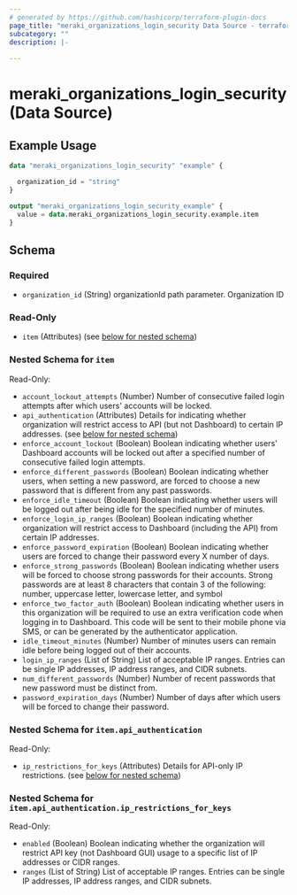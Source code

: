 ```yaml
---
# generated by https://github.com/hashicorp/terraform-plugin-docs
page_title: "meraki_organizations_login_security Data Source - terraform-provider-meraki"
subcategory: ""
description: |-
  
---
```


# meraki_organizations_login_security (Data Source)



## Example Usage

```terraform
data "meraki_organizations_login_security" "example" {

  organization_id = "string"
}

output "meraki_organizations_login_security_example" {
  value = data.meraki_organizations_login_security.example.item
}
```

<!-- schema generated by tfplugindocs -->
## Schema

### Required

- `organization_id` (String) organizationId path parameter. Organization ID

### Read-Only

- `item` (Attributes) (see [below for nested schema](#nestedatt--item))

<a id="nestedatt--item"></a>
### Nested Schema for `item`

Read-Only:

- `account_lockout_attempts` (Number) Number of consecutive failed login attempts after which users' accounts will be locked.
- `api_authentication` (Attributes) Details for indicating whether organization will restrict access to API (but not Dashboard) to certain IP addresses. (see [below for nested schema](#nestedatt--item--api_authentication))
- `enforce_account_lockout` (Boolean) Boolean indicating whether users' Dashboard accounts will be locked out after a specified number of consecutive failed login attempts.
- `enforce_different_passwords` (Boolean) Boolean indicating whether users, when setting a new password, are forced to choose a new password that is different from any past passwords.
- `enforce_idle_timeout` (Boolean) Boolean indicating whether users will be logged out after being idle for the specified number of minutes.
- `enforce_login_ip_ranges` (Boolean) Boolean indicating whether organization will restrict access to Dashboard (including the API) from certain IP addresses.
- `enforce_password_expiration` (Boolean) Boolean indicating whether users are forced to change their password every X number of days.
- `enforce_strong_passwords` (Boolean) Boolean indicating whether users will be forced to choose strong passwords for their accounts. Strong passwords are at least 8 characters that contain 3 of the following: number, uppercase letter, lowercase letter, and symbol
- `enforce_two_factor_auth` (Boolean) Boolean indicating whether users in this organization will be required to use an extra verification code when logging in to Dashboard. This code will be sent to their mobile phone via SMS, or can be generated by the authenticator application.
- `idle_timeout_minutes` (Number) Number of minutes users can remain idle before being logged out of their accounts.
- `login_ip_ranges` (List of String) List of acceptable IP ranges. Entries can be single IP addresses, IP address ranges, and CIDR subnets.
- `num_different_passwords` (Number) Number of recent passwords that new password must be distinct from.
- `password_expiration_days` (Number) Number of days after which users will be forced to change their password.

<a id="nestedatt--item--api_authentication"></a>
### Nested Schema for `item.api_authentication`

Read-Only:

- `ip_restrictions_for_keys` (Attributes) Details for API-only IP restrictions. (see [below for nested schema](#nestedatt--item--api_authentication--ip_restrictions_for_keys))

<a id="nestedatt--item--api_authentication--ip_restrictions_for_keys"></a>
### Nested Schema for `item.api_authentication.ip_restrictions_for_keys`

Read-Only:

- `enabled` (Boolean) Boolean indicating whether the organization will restrict API key (not Dashboard GUI) usage to a specific list of IP addresses or CIDR ranges.
- `ranges` (List of String) List of acceptable IP ranges. Entries can be single IP addresses, IP address ranges, and CIDR subnets.
